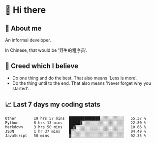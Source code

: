 # 👋 Hi there

## :speech_balloon: About me

An informal developer.

In Chinese, that would be '野生的程序员'.

## :see_no_evil: Creed which I believe

- Do one thing and do the best. That also means 'Less is more'.
- Do the thing until to the end. That also means 'Never forget why you started'.

## :chart_with_upwards_trend: Last 7 days my coding stats

<!--START_SECTION:waka-->
```text
Other        19 hrs 57 mins  ██████████████░░░░░░░░░░░   55.37 % 
Python       8 hrs 13 mins   █████▓░░░░░░░░░░░░░░░░░░░   22.80 % 
Markdown     3 hrs 50 mins   ██▓░░░░░░░░░░░░░░░░░░░░░░   10.66 % 
JSON         1 hr 37 mins    █░░░░░░░░░░░░░░░░░░░░░░░░   04.49 % 
JavaScript   50 mins         ▓░░░░░░░░░░░░░░░░░░░░░░░░   02.35 % 
```
<!--END_SECTION:waka-->
